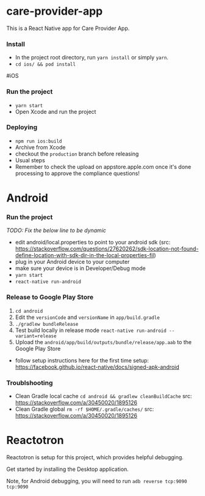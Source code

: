 # care-provider-app

This is a React Native app for Care Provider App.

### Install

* In the project root directory, run `yarn install` or simply `yarn`.
* `cd ios/ && pod install`

#iOS
### Run the project

* `yarn start`
* Open Xcode and run the project

### Deploying

* `npm run ios:build`
* Archive from Xcode
* checkout the `production` branch before releasing
* Usual steps
* Remember to check the upload on appstore.apple.com once it's done processing to approve the compliance questions!


# Android
### Run the project

_TODO: Fix the below line to be dynamic_
* edit android/local.properties to point to your android sdk  (src: https://stackoverflow.com/questions/27620262/sdk-location-not-found-define-location-with-sdk-dir-in-the-local-properties-fil)
* plug in your Android device to your computer
* make sure your device is in Developer/Debug mode
* `yarn start`
* `react-native run-android`

### Release to Google Play Store

1. `cd android`
2. Edit the `versionCode` and `versionName` in `app/build.gradle`
3. `./gradlew bundleRelease`
4. Test build locally in release mode `react-native run-android --variant=release`
5. Upload the `android/app/build/outputs/bundle/release/app.aab` to the Google Play Store
* follow setup instructions here for the first time setup: https://facebook.github.io/react-native/docs/signed-apk-android


### Troublshooting
- Clean Gradle local cache `cd android && gradlew cleanBuildCache` src: https://stackoverflow.com/a/30450020/1895126
- Clean Gradle global `rm -rf $HOME/.gradle/caches/` src: https://stackoverflow.com/a/30450020/1895126

# Reactotron
Reactotron is setup for this project, which provides helpful debugging.

Get started by installing the Desktop application.

Note, for Android debugging, you will need to run `adb reverse tcp:9090 tcp:9090`
